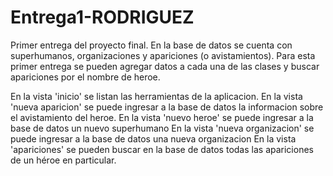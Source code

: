 # Entrega1-RODRIGUEZ
 
Primer entrega del proyecto final. En la base de datos se cuenta con superhumanos, organizaciones y apariciones (o avistamientos). Para esta primer entrega se pueden agregar datos a cada una de las clases y buscar apariciones por el nombre de heroe. 

En la vista 'inicio' se listan las herramientas de la aplicacion.
En la vista 'nueva aparicion' se puede ingresar a la base de datos la informacion sobre el avistamiento del heroe.
En la vista 'nuevo heroe' se puede ingresar a la base de datos un nuevo superhumano
En la vista 'nueva organizacion' se puede ingresar a la base de datos una nueva organizacion
En la vista 'apariciones' se pueden buscar en la base de datos todas las apariciones de un héroe en particular.